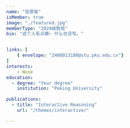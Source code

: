 ```yaml
---
name: "张景瑜"
isMember: true
image: "./featured.jpg"
memberType: "2024级智班"
bio: "这个人有点懒~ 什么也没写。"


links: [
    { envelope: "2400013186@stu.pku.edu.cn"}
]
interests:
    - None
education:
  - degree: "Your degree"
    institution: "Peking University"

publications:
  - title: "Interactive Reasoning"
    url: "/themes/interactive/"

---
```


